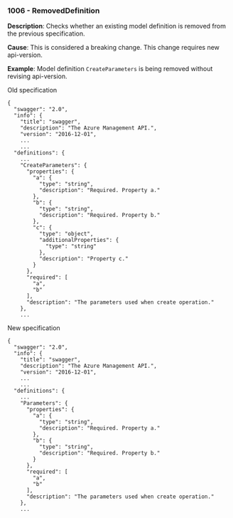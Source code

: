 ### 1006 - RemovedDefinition

**Description**: Checks whether an existing model definition is removed from the previous specification. 

**Cause**: This is considered a breaking change. This change requires new api-version.

**Example**: Model definition `CreateParameters` is being removed without revising api-version.

Old specification
```json5
{
  "swagger": "2.0",
  "info": {
    "title": "swagger",
    "description": "The Azure Management API.",
    "version": "2016-12-01",
    ...
    ...
  "definitions": {
    ...
    "CreateParameters": {
      "properties": {
        "a": {
          "type": "string",
          "description": "Required. Property a."
        },
        "b": {
          "type": "string",
          "description": "Required. Property b."
        },
        "c": {
          "type": "object",
          "additionalProperties": {
            "type": "string"
          },
          "description": "Property c."
        }
      },
      "required": [
        "a",
        "b"
      ],
      "description": "The parameters used when create operation."
    },
    ...  
```

New specification
```json5
{
  "swagger": "2.0",
  "info": {
    "title": "swagger",
    "description": "The Azure Management API.",
    "version": "2016-12-01",
    ...
    ...
  "definitions": {
    ...
    "Parameters": {
      "properties": {
        "a": {
          "type": "string",
          "description": "Required. Property a."
        },
        "b": {
          "type": "string",
          "description": "Required. Property b."
        }
      },
      "required": [
        "a",
        "b"
      ],
      "description": "The parameters used when create operation."
    },
    ...  
```
